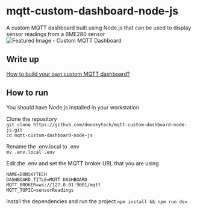 # mqtt-custom-dashboard-node-js
A custom MQTT dashboard built using Node.js that can be used to display sensor readings from a BME280 sensor  
![Featured Image - Custom MQTT Dashboard](https://user-images.githubusercontent.com/69466026/213635253-3e988d9e-bc5b-49fe-9ef5-d1bfcd38075b.jpg)  
  
## Write up  
[How to build your own custom MQTT dashboard?](https://www.donskytech.com/how-to-build-your-own-custom-mqtt-dashboard/)  
  
  
## How to run
You should have Node.js installed in your workstation 

Clone the repository  
``` git clone https://github.com/donskytech/mqtt-custom-dashboard-node-js.git ```  
``` cd mqtt-custom-dashboard-node-js ``` 

Rename the .env.local to .env  
``` mv .env.local .env ```  

Edit the .env and set the MQTT broker URL that you are using  
```
NAME=DONSKYTECH
DASHBOARD_TITLE=MQTT DASHBOARD
MQTT_BROKER=ws://127.0.01:9001/mqtt
MQTT_TOPIC=sensorReadings
```  

Install the dependencies and run the project
``` npm install && npm run dev ```
